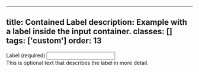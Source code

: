 <!--
 *              Copyright (c) 2025 Visa, Inc.
 *
 * Licensed under the Apache License, Version 2.0 (the "License");
 * you may not use this file except in compliance with the License.
 * You may obtain a copy of the License at
 *
 *         http://www.apache.org/licenses/LICENSE-2.0
 *
 * Unless required by applicable law or agreed to in writing, software
 * distributed under the License is distributed on an "AS IS" BASIS,
 * WITHOUT WARRANTIES OR CONDITIONS OF ANY KIND, either express or implied.
 * See the License for the specific language governing permissions and
 * limitations under the License.
 *
 -->
---
title: Contained Label
description: Example with a label inside the input container. 
classes: []
tags: ['custom']
order: 13
---

<div class="v-flex v-flex-col v-gap-4">
  <div class="v-input-container v-surface v-flex-col v-align-items-start">
    <label class="v-label" for="input-test-13">
      Label (required)
    </label>
    <input aria-describedby="input-message-test-13" class="v-input" id="input-test-13" name="text-input-field" type="text"/>
  </div>
  <span class="v-input-message" id="input-message-test-13">
    This is optional text that describes the label in more detail.
  </span>
</div>
